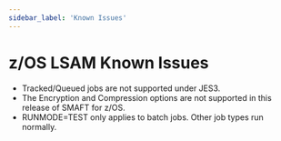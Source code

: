 ```yaml
---
sidebar_label: 'Known Issues'
---
```


# z/OS LSAM Known Issues

- Tracked/Queued jobs are not supported under JES3.
- The Encryption and Compression options are not supported in this release of SMAFT for z/OS.
- RUNMODE=TEST only applies to batch jobs. Other job types run normally.
